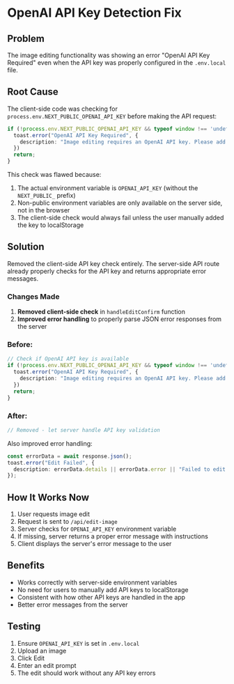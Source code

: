 # OpenAI API Key Detection Fix

## Problem
The image editing functionality was showing an error "OpenAI API Key Required" even when the API key was properly configured in the `.env.local` file.

## Root Cause
The client-side code was checking for `process.env.NEXT_PUBLIC_OPENAI_API_KEY` before making the API request:

```typescript
if (!process.env.NEXT_PUBLIC_OPENAI_API_KEY && typeof window !== 'undefined' && !window.localStorage.getItem('OPENAI_API_KEY')) {
  toast.error("OpenAI API Key Required", {
    description: "Image editing requires an OpenAI API key. Please add it in settings."
  })
  return;
}
```

This check was flawed because:
1. The actual environment variable is `OPENAI_API_KEY` (without the `NEXT_PUBLIC_` prefix)
2. Non-public environment variables are only available on the server side, not in the browser
3. The client-side check would always fail unless the user manually added the key to localStorage

## Solution
Removed the client-side API key check entirely. The server-side API route already properly checks for the API key and returns appropriate error messages.

### Changes Made
1. **Removed client-side check** in `handleEditConfirm` function
2. **Improved error handling** to properly parse JSON error responses from the server

### Before:
```typescript
// Check if OpenAI API key is available
if (!process.env.NEXT_PUBLIC_OPENAI_API_KEY && typeof window !== 'undefined' && !window.localStorage.getItem('OPENAI_API_KEY')) {
  toast.error("OpenAI API Key Required", {
    description: "Image editing requires an OpenAI API key. Please add it in settings."
  })
  return;
}
```

### After:
```typescript
// Removed - let server handle API key validation
```

Also improved error handling:
```typescript
const errorData = await response.json();
toast.error("Edit Failed", { 
  description: errorData.details || errorData.error || "Failed to edit image" 
});
```

## How It Works Now
1. User requests image edit
2. Request is sent to `/api/edit-image`
3. Server checks for `OPENAI_API_KEY` environment variable
4. If missing, server returns a proper error message with instructions
5. Client displays the server's error message to the user

## Benefits
- Works correctly with server-side environment variables
- No need for users to manually add API keys to localStorage
- Consistent with how other API keys are handled in the app
- Better error messages from the server

## Testing
1. Ensure `OPENAI_API_KEY` is set in `.env.local`
2. Upload an image
3. Click Edit
4. Enter an edit prompt
5. The edit should work without any API key errors